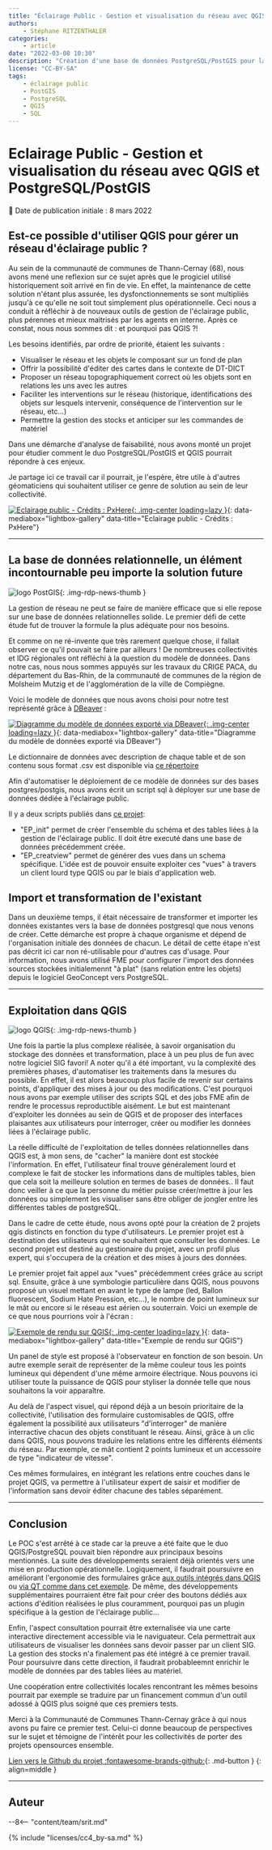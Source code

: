 ```yaml
---
title: "Éclairage Public - Gestion et visualisation du réseau avec QGIS et PostGIS"
authors:
    - Stéphane RITZENTHALER
categories:
    - article
date: "2022-03-08 10:30"
description: "Création d'une base de données PostgreSQL/PostGIS pour la visualisation et la gestion du réseau d'éclairage public sur QGIS par une collectivité."
license: "CC-BY-SA"
tags:
    - éclairage public
    - PostGIS
    - PostgreSQL
    - QGIS
    - SQL
---
```


# Eclairage Public - Gestion et visualisation du réseau avec QGIS et PostgreSQL/PostGIS

:calendar: Date de publication initiale : 8 mars 2022

## Est-ce possible d'utiliser QGIS pour gérer un réseau d'éclairage public ?

Au sein de la communauté de communes de Thann-Cernay (68), nous avons mené une reflexion sur ce sujet après que le progiciel utilisé historiquement soit arrivé en fin de vie. En effet, la maintenance de cette solution n'étant plus assurée, les dysfonctionnements se sont multipliés jusqu'à ce qu'elle ne soit tout simplement plus opérationnelle. Ceci nous a conduit à réfléchir à de nouveaux outils de gestion de l'éclairage public, plus pérennes et mieux maitrisés par les agents en interne. Après ce constat, nous nous sommes dit : et pourquoi pas QGIS ?!

Les besoins identifiés, par ordre de priorité, étaient les suivants :

* Visualiser le réseau et les objets le composant sur un fond de plan
* Offrir la possibilité d'éditer des cartes dans le contexte de DT-DICT
* Proposer un réseau topographiquement correct où les objets sont en relations les uns avec les autres
* Faciliter les interventions sur le réseau (historique, identifications des objets sur lesquels intervenir, conséquence de l'intervention sur le réseau, etc...)
* Permettre la gestion des stocks et anticiper sur les commandes de matériel

Dans une démarche d'analyse de faisabilité, nous avons monté un projet pour étudier comment le duo PostgreSQL/PostGIS et QGIS pourrait répondre à ces enjeux.

Je partage ici ce travail car il pourrait, je l'espère, être utile à d'autres géomaticiens qui souhaitent utiliser ce genre de solution au sein de leur collectivité.

[![Eclairage public - Crédits : PxHere](https://cdn.geotribu.fr/img/articles-blog-rdp/articles/qgis_postgis_eclairage_public/qgis_postgis_EP.png "Eclairage public - Crédits : PxHere"){: .img-center loading=lazy }](https://cdn.geotribu.fr/img/articles-blog-rdp/articles/qgis_postgis_eclairage_public/qgis_postgis_EP.png){: data-mediabox="lightbox-gallery" data-title="Eclairage public - Crédits : PxHere"}

----

## La base de données relationnelle, un élément incontournable peu importe la solution future

![logo PostGIS](https://cdn.geotribu.fr/img/logos-icones/logiciels_librairies/postgis.jpg "logo PostGIS"){: .img-rdp-news-thumb }

La gestion de réseau ne peut se faire de manière efficace que si elle repose sur une base de données relationnelles solide. Le premier défi de cette étude fut de trouver la formule la plus adéquate pour nos besoins.

Et comme on ne ré-invente que très rarement quelque chose, il fallait observer ce qu'il pouvait se faire par ailleurs ! De nombreuses collectivités et IDG régionales ont réfléchi à la question du modèle de données.
Dans notre cas, nous nous sommes appuyés sur les travaux du CRIGE PACA, du département du Bas-Rhin, de la communauté de communes de la région de Molsheim Mutzig et de l'agglomération de la ville de Compiègne.

Voici le modèle de données que nous avons choisi pour notre test représenté grâce à [DBeaver](https://dbeaver.io/) :

[![Diagramme du modèle de données exporté via DBeaver](https://cdn.geotribu.fr/img/articles-blog-rdp/articles/qgis_postgis_eclairage_public/bdd_modele_dbeaver.png "Diagramme du modèle de données exporté via DBeaver"){: .img-center loading=lazy }](https://cdn.geotribu.fr/img/articles-blog-rdp/articles/qgis_postgis_eclairage_public/bdd_modele_dbeaver.png){: data-mediabox="lightbox-gallery" data-title="Diagramme du modèle de données exporté via DBeaver"}

Le dictionnaire de données avec description de chaque table et de son contenu sous format .csv est disponible via [ce répertoire](https://github.com/stephyritz/ep_structure/tree/main/dictionnaire_donnees)

Afin d'automatiser le déploiement de ce modèle de données sur des bases postgres/postgis, nous avons écrit un script sql à déployer sur une base de données dédiée à l'éclairage public.

Il y a deux scripts publiés dans [ce projet](https://github.com/stephyritz/ep_structure/tree/main/scripts_sql):

* "EP_init" permet de créer l'ensemble du schéma et des tables liées à la gestion de l'éclairage public. Il doit être executé dans une base de données précédemment créée.
* "EP_creatview" permet de générer des vues dans un schema spécifique. L'idée est de pouvoir ensuite exploiter ces "vues" à travers un client lourd type QGIS ou par le biais d'application web.

## Import et transformation de l'existant

Dans un deuxième temps, il était nécessaire de transformer et importer les données existantes vers la base de données postgresql que nous venons de créer.
Cette démarche est propre à chaque organisme et dépend de l'organisation initiale des données de chacun. Le détail de cette étape  n'est pas décrit ici car non ré-utilisable pour d'autres cas d'usage. Pour information, nous avons utilisé FME pour configurer l'import des données sources stockées initialemennt "à plat" (sans relation entre les objets) depuis le logiciel GeoConcept vers PostgreSQL.

----

## Exploitation dans QGIS

![logo QGIS](https://cdn.geotribu.fr/img/logos-icones/logiciels_librairies/qgis.png "logo QGIS"){: .img-rdp-news-thumb }

Une fois la partie la plus complexe réalisée, à savoir organisation du stockage des données et transformation, place à un peu plus de fun avec notre logiciel SIG favori!
A noter qu'il a été important, vu la complexité des premières phases, d'automatiser les traitements dans la mesures du possible. En effet, il est alors beaucoup plus facile de revenir sur certains points, d'appliquer des mises à jour ou des modifications. C'est pourquoi nous avons par exemple utiliser des scripts SQL et des jobs FME afin de rendre le processus reproductible aisément. Le but est maintenant d'exploiter les données au sein de QGIS et de proposer des interfaces plaisantes aux utilisateurs pour interroger, créer ou modifier les données liées à l'éclairage public.

La réelle difficulté de l'exploitation de telles données relationnelles dans QGIS est, à mon sens, de "cacher" la manière dont est stockée l'information. En effet, l'utilisateur final trouve généralement lourd et complexe le fait de stocker les informations dans de multiples tables, bien que cela soit la meilleure solution en termes de bases de données..
Il faut donc veiller à ce que la personne du métier puisse créer/mettre à jour les données ou simplement les visualiser sans être obliger de jongler entre les différentes tables de postgreSQL.

Dans le cadre de cette étude, nous avons opté pour la création de 2 projets qgis distincts en fonction du type d'utilisateurs. Le premier projet est à destination des utilisateurs qui ne souhaitent que consulter les données. Le second projet est destiné au gestionaire du projet, avec un profil plus expert, qui s'occupera de la création et des mises à jours des données.

Le premier projet fait appel aux "vues" précédemment crées grâce au script sql. Ensuite, grâce à une symbologie particulière dans QGIS, nous pouvons proposé un visuel mettant en avant le type de lampe (led, Ballon fluorescent, Sodium Hate Pression, etc...), le nombre de point lumineux sur le mât ou encore si le réseau est aérien ou souterrain.
Voici un exemple de ce que nous pourrions voir à l'écran :

[![Exemple de rendu sur QGIS](https://cdn.geotribu.fr/img/articles-blog-rdp/articles/qgis_postgis_eclairage_public/qgis_exemple_rendu.png "Exemple de rendu sur QGIS"){: .img-center loading=lazy }](https://cdn.geotribu.fr/img/articles-blog-rdp/articles/qgis_postgis_eclairage_public/qgis_exemple_rendu.png){: data-mediabox="lightbox-gallery" data-title="Exemple de rendu sur QGIS"}

Un panel de style est proposé à l'observateur en fonction de son besoin. Un autre exemple serait de représenter de la même couleur tous les points lumineux qui dépendent d'une même armoire électrique. Nous pouvons ici utiliser toute la puissance de QGIS pour styliser la donnée telle que nous souhaitons la voir apparaître.

Au delà de l'aspect visuel, qui répond déjà a un besoin prioritaire de la collectivité, l'utilisation des formulaire customisables de QGIS, offre également la possibilité aux utilisateurs "d'interroger" de manière interractive chacun des objets constituant le réseau. Ainsi, grâce à un clic dans QGIS, nous pouvons traduire les relations entre les différents éléments du réseau. Par exemple, ce mât contient 2 points lumineux et un accessoire de type "indicateur de vitesse".

Ces mêmes formulaires, en intégrant les relations entre couches dans le projet QGIS, va permettre à l'utilisateur expert de saisir et modifier de l'information sans devoir éditer chacune des tables séparément.

----

## Conclusion

Le POC s'est arrêté à ce stade car la preuve a été faite que le duo QGIS/PostgreSQL pouvait bien répondre aux principaux besoins mentionnés. La suite des développements seraient déjà orientés vers une mise en production opérationnelle. Logiquement, il faudrait poursuivre en améliorant l'ergonomie des formulaires grâce [aux outils intégrés dans QGIS](http://piece-jointe-carto.developpement-durable.gouv.fr/NAT002/QGIS/formations/FOAD_PERF_QGIS34/pdf/M09_Formulaires_papier.pdf) ou [via QT comme dans cet exemple](https://archeomatic.wordpress.com/2012/03/06/qgis-qtcreator-creer-son-formulaire-dans-qgis/). De même, des développements supplémentaires pourraient être fait pour créer des boutons dédiés aux actions d'édition réalisées le plus couramment, pourquoi pas un plugin spécifique à la gestion de l'éclairage public...

Enfin, l'aspect consultation pourrait être externalisée via une carte interactive directement accessible via le naviguateur. Cela permettrait aux utilisateurs de visualiser les données sans devoir passer par un client SIG. La gestion des stocks n'a finalement pas été intégré à ce premier travail. Pour poursuivre dans cette direction, il faudrait probableemnt enrichir le modèle de données par des tables liées au matériel.

Une coopération entre collectivités locales rencontrant les mêmes besoins pourrait par exemple se traduire par un financement commun d'un outil adossé à QGIS plus soigné que ces premiers tests.

Merci à la Communauté de Communes Thann-Cernay grâce à qui nous avons pu faire ce premier test. Celui-ci donne beaucoup de perspectives sur le sujet et témoigne de l'intérêt pour les collectivités de porter des projets opensources ensemble.

[Lien vers le Github du projet :fontawesome-brands-github:](https://github.com/stephyritz/ep_structure/){: .md-button }
{: align=middle }

----

## Auteur

--8<-- "content/team/srit.md"

{% include "licenses/cc4_by-sa.md" %}
